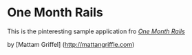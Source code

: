 # One Month Rails

This is the pinteresting sample application fro
[*One Month Rails*](http://onemonthrails.com)

by [Mattam Griffel] (http://mattangriffle.com)